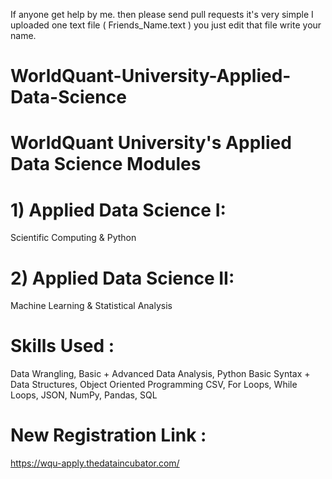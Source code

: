 If anyone get help by me. then please send pull requests it's very simple I uploaded one text file ( Friends_Name.text ) you just edit that file write your name.


# WorldQuant-University-Applied-Data-Science

# WorldQuant University's Applied Data Science Modules

# 1) Applied Data Science I: 
Scientific Computing & Python

# 2) Applied Data Science II: 
Machine Learning & Statistical Analysis

# Skills Used : 
Data Wrangling, Basic + Advanced Data Analysis, Python Basic Syntax + Data Structures, Object Oriented Programming CSV, For Loops, While Loops, JSON, NumPy, Pandas, SQL

# New Registration Link : 
https://wqu-apply.thedataincubator.com/
